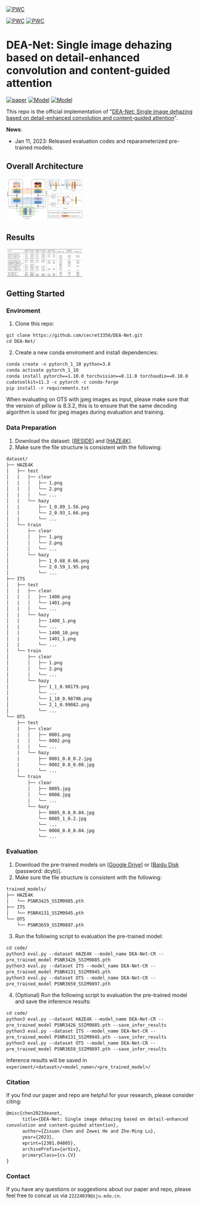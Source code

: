 [![PWC](https://img.shields.io/endpoint.svg?url=https://paperswithcode.com/badge/dea-net-single-image-dehazing-based-on-detail/image-dehazing-on-haze4k)](https://paperswithcode.com/sota/image-dehazing-on-haze4k?p=dea-net-single-image-dehazing-based-on-detail) 

[![PWC](https://img.shields.io/endpoint.svg?url=https://paperswithcode.com/badge/dea-net-single-image-dehazing-based-on-detail/image-dehazing-on-sots-indoor)](https://paperswithcode.com/sota/image-dehazing-on-sots-indoor?p=dea-net-single-image-dehazing-based-on-detail) 
[![PWC](https://img.shields.io/endpoint.svg?url=https://paperswithcode.com/badge/dea-net-single-image-dehazing-based-on-detail/image-dehazing-on-sots-outdoor)](https://paperswithcode.com/sota/image-dehazing-on-sots-outdoor?p=dea-net-single-image-dehazing-based-on-detail)
# DEA-Net: Single image dehazing based on detail-enhanced convolution and content-guided attention

[![paper](https://img.shields.io/badge/arXiv-Paper-<COLOR>.svg)](https://arxiv.org/abs/2301.04805)
[![Model](https://img.shields.io/badge/GoogleDrive-Weight-blue)](https://drive.google.com/drive/folders/1Rjb8dpyNnvvr0XLvIX9fg8Hdru_MhMCj?usp=sharing)
[![Model](https://img.shields.io/badge/BaiduNetdisk-Weight-blue)](https://pan.baidu.com/s/1retfKIs_Om-D4zA45sL6Kg?pwd=dcyb)

This repo is the official implementation of "[DEA-Net: Single image dehazing based on detail-enhanced convolution and content-guided attention](https://arxiv.org/abs/2301.04805)".

**News**:

- Jan 11, 2023: Released evaluation codes and reparameterized pre-trained models.

## Overall Architecture

<img src="fig/architecture.png" alt="Architecture" style="zoom:20%;" />

## Results

<img src="fig/results.png" alt="Results" style="zoom:20%;" />

## Getting Started

### Enviroment

1. Clone this repo:

```
git clone https://github.com/cecret3350/DEA-Net.git
cd DEA-Net/
```

2. Create a new conda enviroment and install dependencies:

```
conda create -n pytorch_1_10 python=3.8
conda activate pytorch_1_10
conda install pytorch==1.10.0 torchvision==0.11.0 torchaudio==0.10.0 cudatoolkit=11.3 -c pytorch -c conda-forge
pip install -r requirements.txt
```
When evaluating on OTS with jpeg images as input, please make sure that the version of pillow is 8.3.2, this is to ensure that the same decoding algorithm is used for jpeg images during evaluation and training.
### Data Preparation

1. Download the dataset: [[RESIDE](https://sites.google.com/view/reside-dehaze-datasets/reside-v0)] and [[HAZE4K](https://github.com/liuye123321/DMT-Net)].
2. Make sure the file structure is consistent with the following:

```
dataset/
├── HAZE4K
│   ├── test
│   |   ├── clear
│   |   │   ├── 1.png
│   |   │   └── 2.png
│   |   │   └── ...
│   |   └── hazy
│   |       ├── 1_0.89_1.56.png
│   |       └── 2_0.93_1.66.png
│   |       └── ...
│   └── train
│       ├── clear
│       │   ├── 1.png
│       │   └── 2.png
│       │   └── ...
│       └── hazy
│           ├── 1_0.68_0.66.png
│           └── 2_0.59_1.95.png
│           └── ...
├── ITS
│   ├── test
│   |   ├── clear
│   |   │   ├── 1400.png
│   |   │   └── 1401.png
│   |   │   └── ...
│   |   └── hazy
│   |       ├── 1400_1.png
│   |       └── ...
│   |       └── 1400_10.png
│   |       └── 1401_1.png
│   |       └── ...
│   └── train
│       ├── clear
│       │   ├── 1.png
│       │   └── 2.png
│       │   └── ...
│       └── hazy
│           ├── 1_1_0.90179.png
│           └── ...
│           └── 1_10_0.98796.png
│           └── 2_1_0.99082.png
│           └── ...
└── OTS
    ├── test
    |   ├── clear
    |   │   ├── 0001.png
    |   │   └── 0002.png
    |   │   └── ...
    |   └── hazy
    |       ├── 0001_0.8_0.2.jpg
    |       └── 0002_0.8_0.08.jpg
    |       └── ...
    └── train
        ├── clear
        │   ├── 0005.jpg
        │   └── 0008.jpg
        |	└── ...
        └── hazy
            ├── 0005_0.8_0.04.jpg
            └── 0005_1_0.2.jpg
            └── ...
            └── 0008_0.8_0.04.jpg
            └── ...
```

### Evaluation

1. Download the pre-trained models on [[Google Drive](https://drive.google.com/drive/folders/1Rjb8dpyNnvvr0XLvIX9fg8Hdru_MhMCj?usp=sharing)] or [[Baidu Disk](https://pan.baidu.com/s/1retfKIs_Om-D4zA45sL6Kg) (password: dcyb)].
2. Make sure the file structure is consistent with the following:

```
trained_models/
├── HAZE4K
│   └── PSNR3425_SSIM9985.pth
├── ITS
│   └── PSNR4131_SSIM9945.pth
└── OTS
    └── PSNR3659_SSIM9897.pth
```

3. Run the following script to evaluation the pre-trained model:

```
cd code/
python3 eval.py --dataset HAZE4K --model_name DEA-Net-CR --pre_trained_model PSNR3426_SSIM9885.pth
python3 eval.py --dataset ITS --model_name DEA-Net-CR --pre_trained_model PSNR4131_SSIM9945.pth
python3 eval.py --dataset OTS --model_name DEA-Net-CR --pre_trained_model PSNR3659_SSIM9897.pth
```

4. (Optional) Run the following script to evaluation the pre-trained model and save the inference results:

```
cd code/
python3 eval.py --dataset HAZE4K --model_name DEA-Net-CR --pre_trained_model PSNR3426_SSIM9885.pth --save_infer_results
python3 eval.py --dataset ITS --model_name DEA-Net-CR --pre_trained_model PSNR4131_SSIM9945.pth --save_infer_results
python3 eval.py --dataset OTS --model_name DEA-Net-CR --pre_trained_model PSNR3659_SSIM9897.pth --save_infer_results
```
Inference results will be saved in ```experiment/<dataset>/<model_name>/<pre_trained_model>/```

### Citation
If you find our paper and repo are helpful for your research, please consider citing:

```
@misc{chen2023deanet,
      title={DEA-Net: Single image dehazing based on detail-enhanced convolution and content-guided attention}, 
      author={Zixuan Chen and Zewei He and Zhe-Ming Lu},
      year={2023},
      eprint={2301.04805},
      archivePrefix={arXiv},
      primaryClass={cs.CV}
}
```

### Contact
If you have any questions or suggestions about our paper and repo, please feel free to concat us via ```22224039@zju.edu.cn```.
